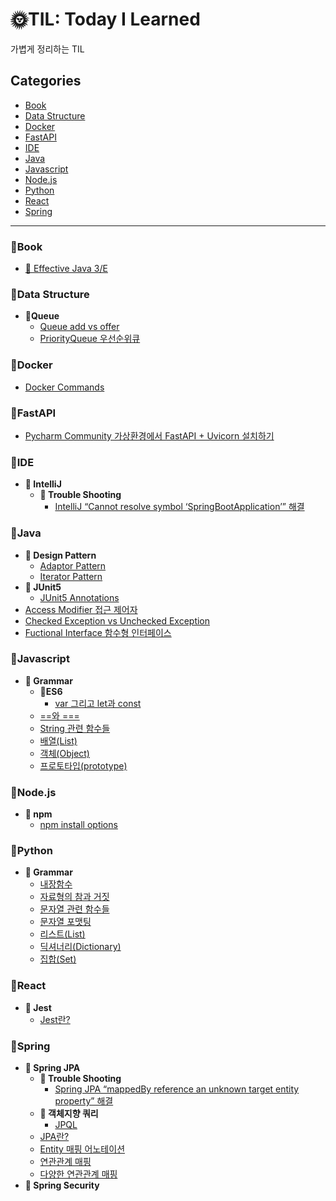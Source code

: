 # 🌞TIL: Today I Learned

가볍게 정리하는 TIL

## Categories
- [Book](#📌book)
- [Data Structure](#📌data-structure)
- [Docker](#📌docker)
- [FastAPI](#📌fastapi)
- [IDE](#📌ide)
- [Java](#📌java)
- [Javascript](#📌javascript)
- [Node.js](#📌nodejs)
- [Python](#📌python)
- [React](#📌react)
- [Spring](#📌spring)

-------
### 📌Book
- [📕 Effective Java 3/E](https://github.com/sieunp06/TIL/tree/main/Book/Effective%20Java)

### 📌Data Structure
- <strong>📁Queue</strong>
    - [Queue add vs offer](https://github.com/sieunp06/TIL/blob/main/Data%20Structure/Queue/Difference-between-add-and-offer-in-queue.md)
    - [PriorityQueue 우선순위큐](https://github.com/sieunp06/TIL/blob/main/Java/PriorityQueue.md)

### 📌Docker
- [Docker Commands](https://github.com/sieunp06/TIL/blob/main/Docker/Docker-Commands.md)

### 📌FastAPI
- [Pycharm Community 가상환경에서 FastAPI + Uvicorn 설치하기](https://github.com/sieunp06/TIL/blob/main/FastAPI/Install-FastAPI-on-Pycharm.md)

### 📌IDE
- <strong>📁 IntelliJ</strong>
    - <strong>📁 Trouble Shooting</strong>
        - [IntelliJ “Cannot resolve symbol ‘SpringBootApplication’” 해결](https://github.com/sieunp06/TIL/blob/main/IDE/IntelliJ/Trouble%20Shooting/Cannot-resolve-symbol-SpringBootApplication-Trouble-Shooting.md)
 
### 📌Java
- <strong>📁 Design Pattern</strong>
    - [Adaptor Pattern]()
    - [Iterator Pattern](https://github.com/sieunp06/TIL/blob/main/Java/Design%20Pattern/Iterator-Pattern.md)
- <strong>📁 JUnit5 </strong>
    - [JUnit5 Annotations](https://github.com/sieunp06/TIL/blob/main/Java/JUnit5/JUnit5-Annotations.md)
- [Access Modifier 접근 제어자](https://github.com/sieunp06/TIL/blob/main/Java/Java-Access-Modifier.md)
- [Checked Exception vs Unchecked Exception](https://github.com/sieunp06/TIL/blob/main/Java/Checked-Exception-vs-Unchecked-Exception.md)
- [Fuctional Interface 함수형 인터페이스](https://github.com/sieunp06/TIL/blob/main/Java/Functional-Interface.md)

### 📌Javascript
- <strong>📁 Grammar </strong>
    - <strong>📁ES6</strong>
        - [var 그리고 let과 const](https://github.com/sieunp06/TIL/blob/main/Javascript/ES6/var-let-const.md)
    - [==와 ===](https://github.com/sieunp06/TIL/blob/main/Javascript/%3D%3D-and-%3D%3D%3D.md)
    - [String 관련 함수들](https://github.com/sieunp06/TIL/blob/main/Javascript/String-Related-Functions.md)
    - [배열(List)](https://github.com/sieunp06/TIL/blob/main/Javascript/Javascript-List.md)
    - [객체(Object)](https://github.com/sieunp06/TIL/blob/main/Javascript/Javascript-Object.md)
    - [프로토타입(prototype)]()

### 📌Node.js
- <strong>📁 npm</strong>
    - [npm install options](https://github.com/sieunp06/TIL/blob/main/Node.js/npm/npm-install-options.md)

### 📌Python
- <strong>📁 Grammar </strong>
    - [내장함수](https://github.com/sieunp06/TIL/blob/main/Python/Built-in-Functions.md)
    - [자료형의 참과 거짓](https://github.com/sieunp06/TIL/blob/main/Python/True-and-False-of-Data-Types.md)
    - [문자열 관련 함수들](https://github.com/sieunp06/TIL/blob/main/Python/String-related-functions.md)
    - [문자열 포맷팅](https://github.com/sieunp06/TIL/blob/main/Python/How-to-Formatting-String.md)
    - [리스트(List)](https://github.com/sieunp06/TIL/blob/main/Python/Python-List.md)
    - [딕셔너리(Dictionary)](https://github.com/sieunp06/TIL/blob/main/Python/Python-Dictionary.md)
    - [집합(Set)](https://github.com/sieunp06/TIL/blob/main/Python/Python-Set.md)

### 📌React
- <strong>📁 Jest</strong>
    - [Jest란?](https://github.com/sieunp06/TIL/blob/main/React/Jest/what-is-jest.md)

### 📌Spring
- <strong>📁 Spring JPA</strong>
    - <strong>📁 Trouble Shooting</strong>
        - [Spring JPA “mappedBy reference an unknown target entity property” 해결](https://github.com/sieunp06/TIL/blob/main/Spring/Spring%20JPA/Trouble%20Shooting/mappedBy-reference-an-unknown-target-entity-property.md)
    - <strong>📁 객체지향 쿼리</strong>
        - [JPQL]()
    - [JPA란?](https://github.com/sieunp06/TIL/blob/main/Spring/Spring%20JPA/What-is-Spring-JPA.md)
    - [Entity 매핑 어노테이션](https://github.com/sieunp06/TIL/blob/main/Spring/Spring%20JPA/Entity-Mapping-Annotations.md)
    - [연관관계 매핑](https://github.com/sieunp06/TIL/blob/main/Spring/Spring%20JPA/Association-Mapping.md)
    - [다양한 연관관계 매핑](https://github.com/sieunp06/TIL/blob/main/Spring/Spring%20JPA/Various-Association-Mapping.md) 
- <strong>📁 Spring Security</strong>
